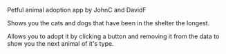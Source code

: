 Petful animal adoption app by JohnC and DavidF

Shows you the cats and dogs that have been in the shelter the longest.

Allows you to adopt it by clicking a button and removing it from the data to
show you the next animal of it's type.
